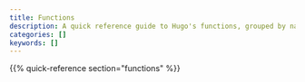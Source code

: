 ```yaml
---
title: Functions
description: A quick reference guide to Hugo's functions, grouped by namespace. Aliases, if any, appear in parentheses to the right of the function name.
categories: []
keywords: []
---
```


{{% quick-reference section="functions" %}}
